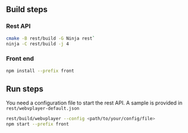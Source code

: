 ## Build steps
### Rest API
````sh
cmake -B rest/build -G Ninja rest`
ninja -C rest/build -j 4
````
### Front end
````sh
npm install --prefix front
````
## Run steps
You need a configuration file to start the rest API. A sample is provided in `rest/webvplayer-default.json`
````sh
rest/build/webvplayer --config <path/to/your/config/file>
npm start --prefix front
````
